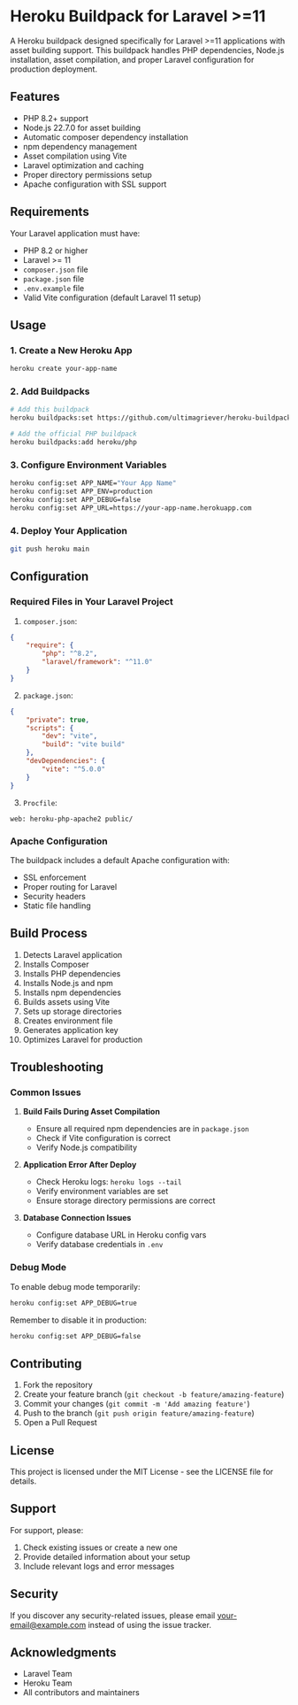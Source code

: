 # Heroku Buildpack for Laravel >=11

A Heroku buildpack designed specifically for Laravel >=11 applications with asset building support. This buildpack handles PHP dependencies, Node.js installation, asset compilation, and proper Laravel configuration for production deployment.

## Features

- PHP 8.2+ support
- Node.js 22.7.0 for asset building
- Automatic composer dependency installation
- npm dependency management
- Asset compilation using Vite
- Laravel optimization and caching
- Proper directory permissions setup
- Apache configuration with SSL support

## Requirements

Your Laravel application must have:

- PHP 8.2 or higher
- Laravel >= 11
- `composer.json` file
- `package.json` file
- `.env.example` file
- Valid Vite configuration (default Laravel 11 setup)

## Usage

### 1. Create a New Heroku App

```bash
heroku create your-app-name
```

### 2. Add Buildpacks

```bash
# Add this buildpack
heroku buildpacks:set https://github.com/ultimagriever/heroku-buildpack-laravel.git

# Add the official PHP buildpack
heroku buildpacks:add heroku/php
```

### 3. Configure Environment Variables

```bash
heroku config:set APP_NAME="Your App Name"
heroku config:set APP_ENV=production
heroku config:set APP_DEBUG=false
heroku config:set APP_URL=https://your-app-name.herokuapp.com
```

### 4. Deploy Your Application

```bash
git push heroku main
```

## Configuration

### Required Files in Your Laravel Project

1. `composer.json`:
```json
{
    "require": {
        "php": "^8.2",
        "laravel/framework": "^11.0"
    }
}
```

2. `package.json`:
```json
{
    "private": true,
    "scripts": {
        "dev": "vite",
        "build": "vite build"
    },
    "devDependencies": {
        "vite": "^5.0.0"
    }
}
```

3. `Procfile`:
```
web: heroku-php-apache2 public/
```

### Apache Configuration

The buildpack includes a default Apache configuration with:
- SSL enforcement
- Proper routing for Laravel
- Security headers
- Static file handling

## Build Process

1. Detects Laravel application
2. Installs Composer
3. Installs PHP dependencies
4. Installs Node.js and npm
5. Installs npm dependencies
6. Builds assets using Vite
7. Sets up storage directories
8. Creates environment file
9. Generates application key
10. Optimizes Laravel for production

## Troubleshooting

### Common Issues

1. **Build Fails During Asset Compilation**
    - Ensure all required npm dependencies are in `package.json`
    - Check if Vite configuration is correct
    - Verify Node.js compatibility

2. **Application Error After Deploy**
    - Check Heroku logs: `heroku logs --tail`
    - Verify environment variables are set
    - Ensure storage directory permissions are correct

3. **Database Connection Issues**
    - Configure database URL in Heroku config vars
    - Verify database credentials in `.env`

### Debug Mode

To enable debug mode temporarily:

```bash
heroku config:set APP_DEBUG=true
```

Remember to disable it in production:

```bash
heroku config:set APP_DEBUG=false
```

## Contributing

1. Fork the repository
2. Create your feature branch (`git checkout -b feature/amazing-feature`)
3. Commit your changes (`git commit -m 'Add amazing feature'`)
4. Push to the branch (`git push origin feature/amazing-feature`)
5. Open a Pull Request

## License

This project is licensed under the MIT License - see the LICENSE file for details.

## Support

For support, please:
1. Check existing issues or create a new one
2. Provide detailed information about your setup
3. Include relevant logs and error messages

## Security

If you discover any security-related issues, please email your-email@example.com instead of using the issue tracker.

## Acknowledgments

- Laravel Team
- Heroku Team
- All contributors and maintainers
